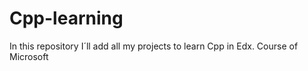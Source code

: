 # Cpp-learning
In this repository I´ll add all my projects to learn Cpp in Edx. Course of Microsoft

